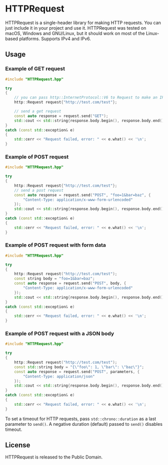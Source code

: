 # HTTPRequest

HTTPRequest is a single-header library for making HTTP requests. You can just include it in your project and use it. HTTPRequest was tested on macOS, Windows and GNU/Linux, but it should work on most of the Linux-based platforms. Supports IPv4 and IPv6.

## Usage

### Example of GET request
```cpp
#include "HTTPRequest.hpp"

try
{
    // you can pass http::InternetProtocol::V6 to Request to make an IPv6 request
    http::Request request{"http://test.com/test"};

    // send a get request
    const auto response = request.send("GET");
    std::cout << std::string{response.body.begin(), response.body.end()} << '\n'; // print the result
}
catch (const std::exception& e)
{
    std::cerr << "Request failed, error: " << e.what() << '\n';
}
```

### Example of POST request
```cpp
#include "HTTPRequest.hpp"

try
{
    http::Request request{"http://test.com/test"};
    // send a post request
    const auto response = request.send("POST", "foo=1&bar=baz", {
        "Content-Type: application/x-www-form-urlencoded"
    });
    std::cout << std::string{response.body.begin(), response.body.end()} << '\n'; // print the result
}
catch (const std::exception& e)
{
    std::cerr << "Request failed, error: " << e.what() << '\n';
}
```

### Example of POST request with form data
```cpp
#include "HTTPRequest.hpp"

try
{
    http::Request request("http://test.com/test");
    const string body = "foo=1&bar=baz";
    const auto response = request.send("POST", body, {
        "Content-Type: application/x-www-form-urlencoded"
    });
    std::cout << std::string{response.body.begin(), response.body.end()} << '\n'; // print the result
}
catch (const std::exception& e)
{
    std::cerr << "Request failed, error: " << e.what() << '\n';
}
```

### Example of POST request with a JSON body
```cpp
#include "HTTPRequest.hpp"

try
{
    http::Request request("http://test.com/test");
    const std::string body = "{\"foo\": 1, \"bar\": \"baz\"}";
    const auto response = request.send("POST", parameters, {
        "Content-Type: application/json"
    });
    std::cout << std::string{response.body.begin(), response.body.end()} << '\n'; // print the result
}
catch (const std::exception& e)
{
    std::cerr << "Request failed, error: " << e.what() << '\n';
}
```

To set a timeout for HTTP requests, pass `std::chrono::duration` as a last parameter to `send()`. A negative duration (default) passed to `send()` disables timeout.

## License

HTTPRequest is released to the Public Domain.

